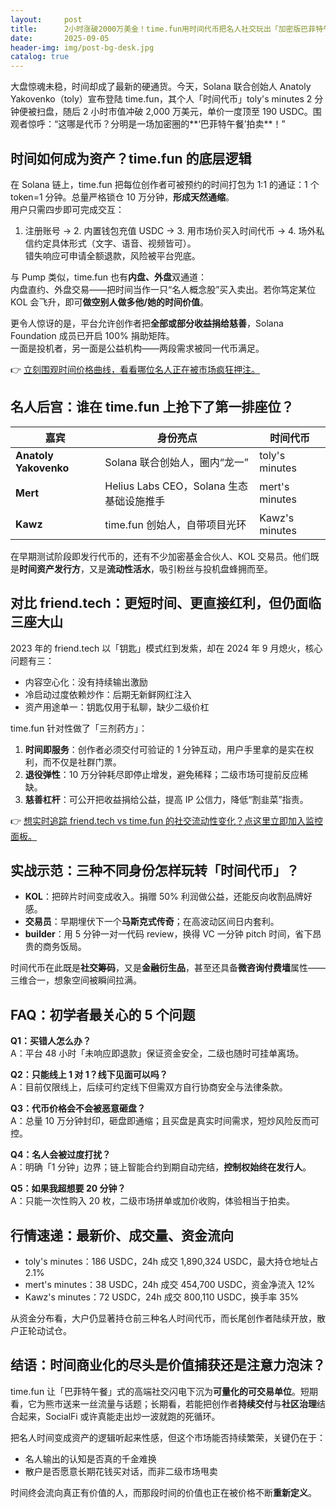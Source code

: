 ```yaml
---
layout:     post
title:      2小时涨破2000万美金！time.fun用时间代币把名人社交玩出「加密版巴菲特午餐」？
date:       2025-09-05
header-img: img/post-bg-desk.jpg
catalog: true
---
```


大盘惊魂未稳，时间却成了最新的硬通货。今天，Solana 联合创始人 Anatoly Yakovenko（toly）宣布登陆 time.fun，其个人「时间代币」toly's minutes 2 分钟便被扫盘，随后 2 小时市值冲破 2,000 万美元，单价一度顶至 190 USDC。围观者惊呼：“这哪是代币？分明是一场加密圈的**‘巴菲特午餐’拍卖**！”

## 时间如何成为资产？time.fun 的底层逻辑

在 Solana 链上，time.fun 把每位创作者可被预约的时间打包为 1:1 的通证：1 个 token=1 分钟。总量严格锁仓 10 万分钟，**形成天然通缩**。  
用户只需四步即可完成交互：

1. 注册账号 → 2. 内置钱包充值 USDC → 3. 用市场价买入时间代币 → 4. 场外私信约定具体形式（文字、语音、视频皆可）。  
错失响应可申请全额退款，风险被平台兜底。

与 Pump 类似，time.fun 也有**内盘、外盘**双通道：  
内盘直约、外盘交易——把时间当作一只“名人概念股”买入卖出。若你笃定某位 KOL 会飞升，即可**做空别人做多他/她的时间价值**。

更令人惊讶的是，平台允许创作者把**全部或部分收益捐给慈善**，Solana Foundation 成员已开启 100% 捐助矩阵。  
一面是投机者，另一面是公益机构——两段需求被同一代币满足。

👉 [立刻围观时间价格曲线，看看哪位名人正在被市场疯狂押注。](https://okxdog.com/)

## 名人后宫：谁在 time.fun 上抢下了第一排座位？

| **嘉宾** | **身份亮点** | **时间代币** |
|---------|------------|-------------|
| **Anatoly Yakovenko** | Solana 联合创始人，圈内“龙一” | toly's minutes |
| **Mert** | Helius Labs CEO，Solana 生态基础设施推手 | mert's minutes |
| **Kawz** | time.fun 创始人，自带项目光环 | Kawz's minutes |

在早期测试阶段即发行代币的，还有不少加密基金合伙人、KOL 交易员。他们既是**时间资产发行方**，又是**流动性活水**，吸引粉丝与投机盘蜂拥而至。

## 对比 friend.tech：更短时间、更直接红利，但仍面临三座大山

2023 年的 friend.tech 以「钥匙」模式红到发紫，却在 2024 年 9 月熄火，核心问题有三：  
- 内容空心化：没有持续输出激励  
- 冷启动过度依赖炒作：后期无新鲜网红注入  
- 资产用途单一：钥匙仅用于私聊，缺少二级价杠

time.fun 针对性做了「三剂药方」：  
1) **时间即服务**：创作者必须交付可验证的 1 分钟互动，用户手里拿的是实在权利，而不仅是社群门票。  
2) **退役弹性**：10 万分钟耗尽即停止增发，避免稀释；二级市场可提前反应稀缺。  
3) **慈善杠杆**：可公开把收益捐给公益，提高 IP 公信力，降低“割韭菜”指责。

👉 [想实时追踪 friend.tech vs time.fun 的社交流动性变化？点这里立即加入监控面板。](https://okxdog.com/)

## 实战示范：三种不同身份怎样玩转「时间代币」？

- **KOL**：把碎片时间变成收入。捐赠 50% 利润做公益，还能反向收割品牌好感。  
- **交易员**：早期埋伏下一个**马斯克式传奇**；在高波动区间日内套利。  
- **builder**：用 5 分钟一对一代码 review，换得 VC 一分钟 pitch 时间，省下昂贵的商务饭局。

时间代币在此既是**社交筹码**，又是**金融衍生品**，甚至还具备**微咨询付费墙**属性——三维合一，想象空间被瞬间拉满。

## FAQ：初学者最关心的 5 个问题

**Q1：买错人怎么办？**  
A：平台 48 小时「未响应即退款」保证资金安全，二级也随时可挂单离场。

**Q2：只能线上 1 对 1？线下见面可以吗？**  
A：目前仅限线上，后续可约定线下但需双方自行协商安全与法律条款。

**Q3：代币价格会不会被恶意砸盘？**  
A：总量 10 万分钟封印，砸盘即通缩；且买盘是真实时间需求，短炒风险反而可控。

**Q4：名人会被过度打扰？**  
A：明确「1 分钟」边界；链上智能合约到期自动完结，**控制权始终在发行人**。

**Q5：如果我超想要 20 分钟？**  
A：只能一次性购入 20 枚，二级市场拼单或加价收购，体验相当于拍卖。

## 行情速递：最新价、成交量、资金流向

- toly's minutes：186 USDC，24h 成交 1,890,324 USDC，最大持仓地址占 2.1%  
- mert's minutes：38 USDC，24h 成交 454,700 USDC，资金净流入 12%  
- Kawz's minutes：72 USDC，24h 成交 800,110 USDC，换手率 35%

从资金分布看，大户仍显著持仓前三种名人时间代币，而长尾创作者陆续开放，散户正轮动试仓。

## 结语：时间商业化的尽头是价值捕获还是注意力泡沫？

time.fun 让「巴菲特午餐」式的高端社交闪电下沉为**可量化的可交易单位**。短期看，它为熊市送来一丝流量与话题；长期看，若能把创作者**持续交付**与**社区治理**结合起来，SocialFi 或许真能走出炒一波就跑的死循环。

把名人时间变成资产的逻辑听起来性感，但这个市场能否持续繁荣，关键仍在于：  
- 名人输出的认知是否真的千金难换  
- 散户是否愿意长期花钱买对话，而非二级市场甩卖

时间终会流向真正有价值的人，而那段时间的价值也正在被价格不断**重新定义**。